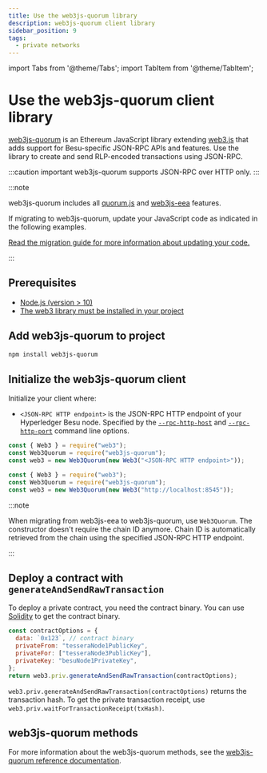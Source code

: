 ```yaml
---
title: Use the web3js-quorum library
description: web3js-quorum client library
sidebar_position: 9
tags:
  - private networks
---
```


import Tabs from '@theme/Tabs';
import TabItem from '@theme/TabItem';

# Use the web3js-quorum client library

[web3js-quorum](https://github.com/ConsenSys/web3js-quorum) is an Ethereum JavaScript library extending [web3.js](https://github.com/ethereum/web3.js/) that adds support for Besu-specific JSON-RPC APIs and features. Use the library to create and send RLP-encoded transactions using JSON-RPC.

:::caution important
web3js-quorum supports JSON-RPC over HTTP only.
:::

:::note

web3js-quorum includes all [quorum.js](https://github.com/ConsenSys/quorum.js) and [web3js-eea](https://github.com/ConsenSys/web3js-eea) features.

If migrating to web3js-quorum, update your JavaScript code as indicated in the following examples.

[Read the migration guide for more information about updating your code.](https://consensys.github.io/web3js-quorum/latest/tutorial-Migrate%20from%20web3js-eea.html)

:::

## Prerequisites

- [Node.js (version > 10)](https://nodejs.org/en/download/)
- [The web3 library must be installed in your project](https://github.com/ChainSafe/web3.js#installation)

## Add web3js-quorum to project

```bash
npm install web3js-quorum
```

## Initialize the web3js-quorum client

Initialize your client where:

- `<JSON-RPC HTTP endpoint>` is the JSON-RPC HTTP endpoint of your Hyperledger Besu node. Specified by the [`--rpc-http-host`](../../../public-networks/reference/cli/options.md#rpc-http-host) and [`--rpc-http-port`](../../../public-networks/reference/cli/options.md#rpc-http-port) command line options.

<Tabs>

<TabItem value="Syntax" label="Syntax" default>

```js
const { Web3 } = require("web3");
const Web3Quorum = require("web3js-quorum");
const web3 = new Web3Quorum(new Web3("<JSON-RPC HTTP endpoint>"));
```

</TabItem>

<TabItem value="Example" label="Example">

```js
const { Web3 } = require("web3");
const Web3Quorum = require("web3js-quorum");
const web3 = new Web3Quorum(new Web3("http://localhost:8545"));
```

</TabItem>

</Tabs>

:::note

When migrating from web3js-eea to web3js-quorum, use `Web3Quorum`. The constructor doesn't require the chain ID anymore. Chain ID is automatically retrieved from the chain using the specified JSON-RPC HTTP endpoint.

:::

## Deploy a contract with `generateAndSendRawTransaction`

To deploy a private contract, you need the contract binary. You can use [Solidity](https://solidity.readthedocs.io/en/develop/using-the-compiler.html) to get the contract binary.

```js title="Deploying a contract with 'web3.priv.generateAndSendRawTransaction'"
const contractOptions = {
  data: `0x123`, // contract binary
  privateFrom: "tesseraNode1PublicKey",
  privateFor: ["tesseraNode3PublicKey"],
  privateKey: "besuNode1PrivateKey",
};
return web3.priv.generateAndSendRawTransaction(contractOptions);
```

`web3.priv.generateAndSendRawTransaction(contractOptions)` returns the transaction hash. To get the private transaction receipt, use `web3.priv.waitForTransactionReceipt(txHash)`.

## web3js-quorum methods

For more information about the web3js-quorum methods, see the [web3js-quorum reference documentation](https://consensys.github.io/web3js-quorum/latest/index.html).
